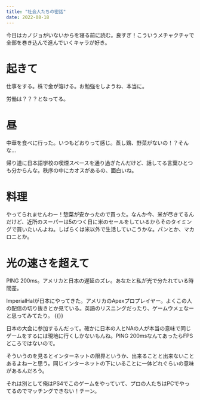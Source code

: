```yaml
---
title: "社会人たちの密話"
date: 2022-08-18
---
```


今日はカノジョがいないからを寝る前に読む。良すぎ！こういうメチャクチャで全部を巻き込んで進んでいくキャラが好き。
# 起きて
仕事をする。株で金が溶ける。お勉強をしようね、本当に。

労働は？？？となってる。

# 昼
中華を食べに行った。いつもどおりって感じ。蒸し鶏、野菜がないの！？そんな...

帰り道に日本語学校の喫煙スペースを通り過ぎたんだけど、話してる言葉ひとつも分からんな。秩序の中にカオスがあるの、面白いね。
# 料理
やってられませんわー！惣菜が安かったので買った。なんか今、米が尽きてるんだけど、近所のスーパーは5のつく日に米のセールをしているからそのタイミングで買いたいんよね。しばらくは米以外で生活していこうかな。パンとか、マカロニとか。

# 光の速さを超えて
PING 200ms。アメリカと日本の遅延のズレ。あなたと私が光で分たれている時間差。


ImperialHalが日本にやってきた。アメリカのApexプロプレイヤー。よくこの人の配信の切り抜きとか見ている。英語のリスニングだったり、ゲームウメェなーと思ってみてたり。
{{<tweet user="dango_bot" id="1560099405528969217">}}

日本の大会に参加するんだって。確かに日本の人とNAの人が本当の意味で同じゲームをするには現地に行くしかないもんね。PING 200msなんてあったらFPSどころではないので。

そういうのを見るとインターネットの限界というか、出来ることと出来ないことあるよねーと思う。同じインターネットの下にいることに一体どれぐらいの意味があるんだろう。

それは別として俺はPS4でこのゲームをやっていて、プロの人たちはPCでやってるのでマッチングできない！チーン。